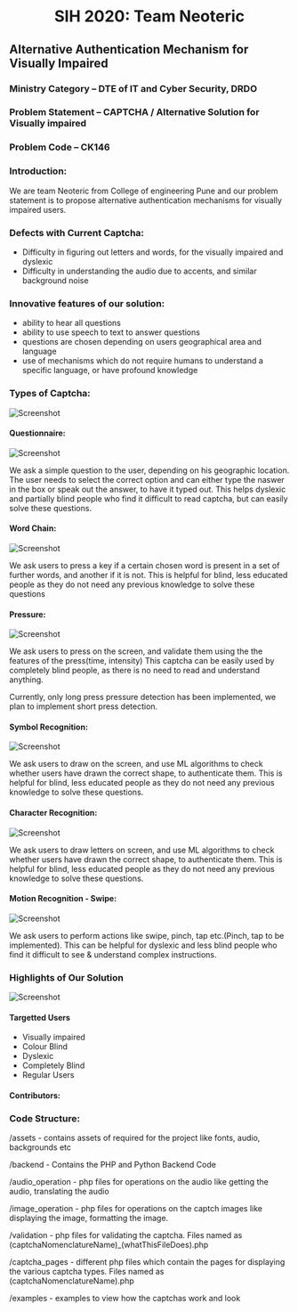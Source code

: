 # <div align="center"> SIH 2020: Team Neoteric </div>


## Alternative Authentication Mechanism for Visually Impaired


### Ministry Category – DTE of IT and Cyber Security, DRDO 
### Problem Statement – CAPTCHA / Alternative Solution for Visually impaired 
### Problem Code – CK146


### Introduction: 
We are team Neoteric from College of engineering Pune and our problem statement is to propose alternative authentication mechanisms for visually impaired users.


### Defects with Current Captcha:
* Difficulty in figuring out letters and words, for the visually impaired and dyslexic
* Difficulty in understanding the audio due to accents, and similar background noise 

### Innovative features of our solution:
* ability to hear all questions
* ability to use speech to text to answer questions
* questions are chosen depending on users geographical area and language
* use of mechanisms which do not require humans to understand a specific language, or have profound knowledge 

### Types of Captcha:

![Screenshot](assets/images/captcha-types.png)


#### Questionnaire:

![Screenshot](assets/images/questionnaire.jpeg) 

We ask a simple question to the user, depending on his geographic location. The user needs to select the correct option and can either type the naswer in the box or speak out the answer, to have it typed out. 
This helps dyslexic and partially blind people who find it difficult to read captcha, but can easily solve these questions.

#### Word Chain:

![Screenshot](assets/images/word_chain.jpg)

We ask users to press a key if a certain chosen word is present in a set of further words, and another if it is not.
This is helpful for blind, less educated people as they do not need any previous knowledge to solve these questions

#### Pressure:

![Screenshot](assets/images/pressure.jpeg)

We ask users to press on the screen, and validate them using the the features of the press(time, intensity)
This captcha can be easily used by completely blind people, as there is no need to read and understand anything.

Currently, only long press pressure detection has been implemented, we plan to implement short press detection.


#### Symbol Recognition:

![Screenshot](assets/images/shape.jpeg)

We ask users to draw on the screen, and use ML algorithms to check whether users have drawn the correct shape, to authenticate them.
This is helpful for blind, less educated people as they do not need any previous knowledge to solve these questions.



#### Character Recognition:

![Screenshot](assets/images/letter.jpeg)

We ask users to draw letters on screen, and use ML algorithms to check whether users have drawn the correct shape, to authenticate them.
This is helpful for blind, less educated people as they do not need any previous knowledge to solve these questions.


#### Motion Recognition - Swipe:

![Screenshot](assets/images/touch.jpeg)

We ask users to perform actions like swipe, pinch, tap etc.(Pinch, tap to be implemented).
This can be helpful for dyslexic and less blind people who find it difficult to see & understand complex instructions.


### Highlights of Our Solution

![Screenshot](assets/images/highlights.png)

#### Targetted Users
* Visually impaired
* Colour Blind
* Dyslexic
* Completely Blind
* Regular Users 

#### Contributors:


### Code Structure:
/assets - contains assets of required for the project like fonts, audio, backgrounds etc

/backend - Contains the PHP and Python Backend Code

/audio_operation - php files for operations on the audio like getting the audio, translating the audio

/image_operation - php files for operations on the captch images like displaying the image, formatting the image. 

/validation - php files for validating the captcha. Files named as (captchaNomenclatureName)_(whatThisFileDoes).php

/captcha_pages - different php files which contain the pages for displaying the various captcha types. Files named as (captchaNomenclatureName).php

/examples - examples to view how the captchas work and look
